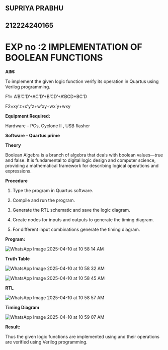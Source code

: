 
## SUPRIYA PRABHU
## 212224240165
# EXP no :2  IMPLEMENTATION OF BOOLEAN FUNCTIONS


**AIM:**

To implement the given logic function verify its operation in Quartus using Verilog programming.

F1= A’B’C’D’+AC’D’+B’CD’+A’BCD+BC’D 

F2=xy’z+x’y’z+w’xy+wx’y+wxy

**Equipment Required:**

Hardware – PCs, Cyclone II , USB flasher

**Software – Quartus prime**

**Theory**

Boolean Algebra is a branch of algebra that deals with boolean values—true and false. It is fundamental to digital logic design and computer science, providing a mathematical framework for describing logical operations and expressions.



**Procedure**

1.	Type the program in Quartus software.

2.	Compile and run the program.

3.	Generate the RTL schematic and save the logic diagram.

4.	Create nodes for inputs and outputs to generate the timing diagram.

5.	For different input combinations generate the timing diagram.


**Program:**

![WhatsApp Image 2025-04-10 at 10 58 14 AM](https://github.com/user-attachments/assets/9a4f2d0a-0de9-47ea-879e-6ed5604e7a6a)



**Truth Table**

![WhatsApp Image 2025-04-10 at 10 58 32 AM](https://github.com/user-attachments/assets/0622b339-76bf-486d-9582-290e9c2fc1bc)

![WhatsApp Image 2025-04-10 at 10 58 45 AM](https://github.com/user-attachments/assets/95e8f699-7e3f-4a90-8175-2e8f0fa68ad8)


**RTL**

![WhatsApp Image 2025-04-10 at 10 58 57 AM](https://github.com/user-attachments/assets/364a1c40-b072-4086-aaf1-66df76cc5597)



**Timing Diagram**

![WhatsApp Image 2025-04-10 at 10 59 07 AM](https://github.com/user-attachments/assets/b7d50660-1ea4-4e9e-9a4e-60f04bab0077)


**Result:**

Thus the given logic functions are implemented using and their operations are verified using Verilog programming.

